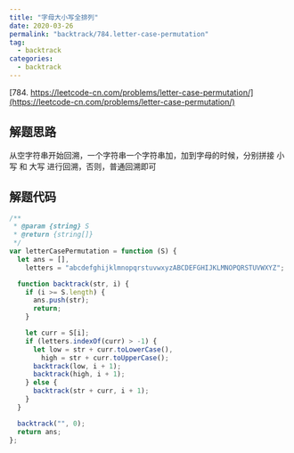 ```yaml
---
title: "字母大小写全排列"
date: 2020-03-26
permalink: "backtrack/784.letter-case-permutation"
tag:
  - backtrack
categories:
  - backtrack
---
```


[784. https://leetcode-cn.com/problems/letter-case-permutation/](https://leetcode-cn.com/problems/letter-case-permutation/)

## 解题思路

从空字符串开始回溯，一个字符串一个字符串加，加到字母的时候，分别拼接 小写 和 大写 进行回溯，否则，普通回溯即可

## 解题代码

```js
/**
 * @param {string} S
 * @return {string[]}
 */
var letterCasePermutation = function (S) {
  let ans = [],
    letters = "abcdefghijklmnopqrstuvwxyzABCDEFGHIJKLMNOPQRSTUVWXYZ";

  function backtrack(str, i) {
    if (i >= S.length) {
      ans.push(str);
      return;
    }

    let curr = S[i];
    if (letters.indexOf(curr) > -1) {
      let low = str + curr.toLowerCase(),
        high = str + curr.toUpperCase();
      backtrack(low, i + 1);
      backtrack(high, i + 1);
    } else {
      backtrack(str + curr, i + 1);
    }
  }

  backtrack("", 0);
  return ans;
};
```
